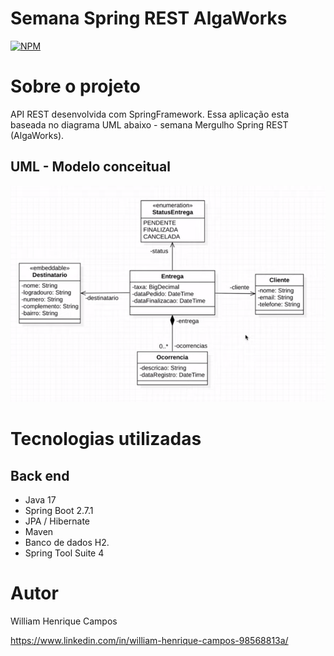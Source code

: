# Semana Spring REST AlgaWorks 
[![NPM](https://img.shields.io/npm/l/react)](https://github.com/devsuperior/sds1-wmazoni/blob/master/LICENSE) 

# Sobre o projeto

API REST desenvolvida com SpringFramework. Essa aplicação esta baseada no diagrama UML abaixo - semana Mergulho Spring REST (AlgaWorks).

## UML - Modelo conceitual
![Mobile 1](crud_rest_algaworks.png)

# Tecnologias utilizadas
## Back end
- Java 17
- Spring Boot 2.7.1
- JPA / Hibernate
- Maven
- Banco de dados H2.
- Spring Tool Suite 4

# Autor

William Henrique Campos

https://www.linkedin.com/in/william-henrique-campos-98568813a/

